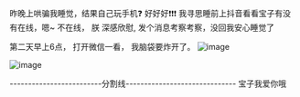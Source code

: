 昨晚上哄骗我睡觉，结果自己玩手机❓
好好好❗❗❗  我寻思睡前上抖音看看宝子有没有在线，嗯~ 不在线， 朕 深感欣慰, 发个消息考察考察，没回我安心睡觉了

第二天早上6点， 打开微信一看， 我脑袋要炸开了。
![image](https://github.com/yue25699/yue-bk/assets/54253932/c74e9264-9d33-43c0-9b31-68ed54a0916c)

![image](https://github.com/yue25699/yue-bk/assets/54253932/916b7786-4063-4bce-ab68-1a77acec3cda)













-------------------------分割线------------------------------
宝子我爱你哦